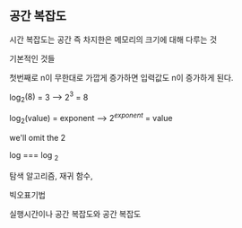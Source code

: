  ## 공간 복잡도

시간 복잡도는 공간 즉 차지한은 메모리의 크기에 대해 다루는 것


기본적인 것들

첫번째로 n이 무한대로 가깝게 증가하면 입력값도 n이 증가하게 된다.


log$_2(8)$ = 3 --> 2$^3$ = 8

log$_2$(value) = exponent --> $2^{exponent}$ = value

we'll omit the 2

log === log $_2$

탐색 알고리즘, 재귀 함수, 

빅오표기법

실행시간이나 공간 복잡도와 공간 복잡도

